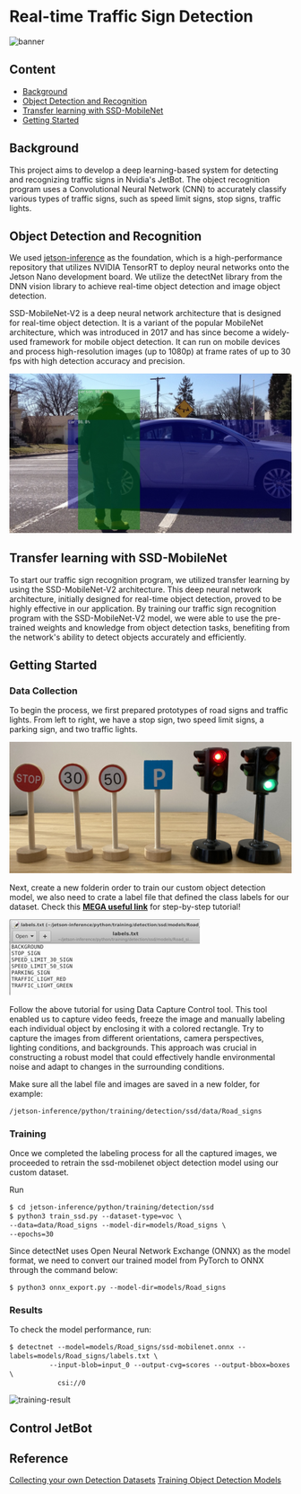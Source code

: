 # Real-time Traffic Sign Detection

![banner](/res/demo-full.gif)


## Content
- [<ins>Background</ins>](#background)
- [<ins>Object Detection and Recognition</ins>](#object-detection-and-recognition)
- [<ins>Transfer learning with SSD-MobileNet</ins>](#transfer-learning-with-ssd-mobilenet)
- [<ins>Getting Started</ins>](#getting-started)


## Background

This project aims to develop a deep learning-based system for detecting and recognizing traffic signs in Nvidia's JetBot. The object recognition program uses a Convolutional Neural Network (CNN) to accurately classify various types of traffic signs, such as speed limit signs, stop signs, traffic lights.

## Object Detection and Recognition

We used [jetson-inference](https://github.com/dusty-nv/jetson-inference) as the foundation, which is a high-performance repository that utilizes NVIDIA TensorRT to deploy neural networks onto the Jetson Nano development board. We utilize the detectNet library from the DNN vision library to achieve real-time object detection and image object detection.

SSD-MobileNet-V2 is a deep neural network architecture that is designed for real-time object detection. It is a variant of the popular MobileNet architecture, which was introduced in 2017 and has since become a widely-used framework for mobile object detection. It can run on mobile devices and process high-resolution images (up to 1080p) at frame rates of up to 30 fps with high detection accuracy and precision.

![example-mobilenet](/res/example-mobilenet.jpg)

## Transfer learning with SSD-MobileNet

To start our traffic sign recognition program, we utilized transfer learning by using the SSD-MobileNet-V2 architecture. This deep neural network architecture, initially designed for real-time object detection, proved to be highly effective in our application. By training our traffic sign recognition program with the SSD-MobileNet-V2 model, we were able to use the pre-trained weights and knowledge from object detection tasks, benefiting from the network's ability to detect objects accurately and efficiently.


## Getting Started

### Data Collection
To begin the process, we first prepared prototypes of road signs and traffic lights. From left to right, we have a stop sign, two speed limit signs, a parking sign, and two traffic lights.

![Road Signs](/res/signs.jpg)

Next, create a new folderin order to train our custom object detection model, we also need to crate a label file that defined the class labels for our dataset. Check this [**MEGA useful link**](https://www.youtube.com/watch?v=2XMkPW_sIGg) for step-by-step tutorial!

![Label](/res/label.png)

Follow the above tutorial for using Data Capture Control tool. This tool enabled us to capture video feeds, freeze the image and manually labeling each individual object by enclosing it with a colored rectangle. Try to capture the images from different orientations, camera perspectives, lighting conditions, and backgrounds. This approach was crucial in constructing a robust model that could effectively handle environmental noise and adapt to changes in the surrounding conditions.

Make sure all the label file and images are saved in a new folder, for example:
```
/jetson-inference/python/training/detection/ssd/data/Road_signs
```

### Training

Once we completed the labeling process for all the captured images, we proceeded to retrain the ssd-mobilenet object detection model using our custom dataset.

Run
```
$ cd jetson-inference/python/training/detection/ssd
$ python3 train_ssd.py --dataset-type=voc \
--data=data/Road_signs --model-dir=models/Road_signs \
--epochs=30
```

Since detectNet uses Open Neural Network Exchange (ONNX) as the model format, we need to convert our trained model from PyTorch to ONNX through the command below:
```
$ python3 onnx_export.py --model-dir=models/Road_signs
```

### Results

To check the model performance, run:
```
$ detectnet --model=models/Road_signs/ssd-mobilenet.onnx --labels=models/Road_signs/labels.txt \
          --input-blob=input_0 --output-cvg=scores --output-bbox=boxes \
            csi://0
```

![training-result](/res/training-result.jpg)

## Control JetBot

## Reference
[Collecting your own Detection Datasets](https://github.com/dusty-nv/jetson-inference/blob/master/docs/pytorch-collect-detection.md)
[Training Object Detection Models](https://www.youtube.com/watch?v=2XMkPW_sIGg)


